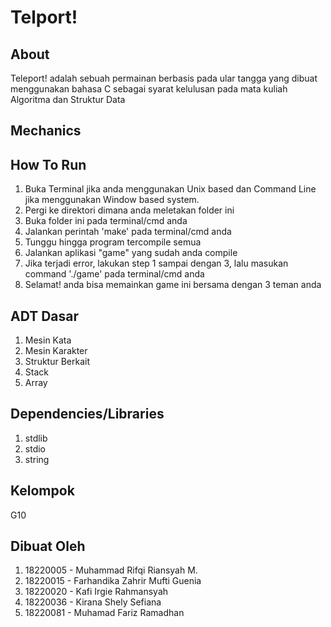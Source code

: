 # Telport!
## About
Teleport! adalah sebuah permainan berbasis pada ular tangga yang dibuat menggunakan bahasa C sebagai syarat kelulusan pada mata kuliah Algoritma dan Struktur Data
## Mechanics
## How To Run
  1. Buka Terminal jika anda menggunakan Unix based dan Command Line jika menggunakan Window based system.
  2. Pergi ke direktori dimana anda meletakan folder ini
  3. Buka folder ini pada terminal/cmd anda
  4. Jalankan perintah 'make' pada terminal/cmd anda
  5. Tunggu hingga program tercompile semua
  6. Jalankan aplikasi "game" yang sudah anda compile
  7. Jika terjadi error, lakukan step 1 sampai dengan 3, lalu masukan command './game' pada terminal/cmd anda
  8. Selamat! anda bisa memainkan game ini bersama dengan 3 teman anda
 
## ADT Dasar
  1. Mesin Kata
  2. Mesin Karakter
  3. Struktur Berkait
  4. Stack
  5. Array

## Dependencies/Libraries
  1. stdlib
  2. stdio
  3. string
 
## Kelompok
G10

## Dibuat Oleh
  1. 18220005 - Muhammad Rifqi Riansyah M.
  2. 18220015 - Farhandika Zahrir Mufti Guenia
  3. 18220020 - Kafi Irgie Rahmansyah
  4. 18220036 - Kirana Shely Sefiana
  5. 18220081 - Muhamad Fariz Ramadhan
